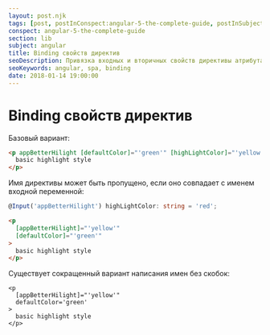 ```yaml
---
layout: post.njk
tags: [post, postInConspect:angular-5-the-complete-guide, postInSubject:angular, postInSection:lib]
conspect: angular-5-the-complete-guide
section: lib
subject: angular
title: Binding свойств директив
seoDescription: Привязка входных и вторичных свойств директивы атрибута в Angular5.
seoKeywords: angular, spa, binding
date: 2018-01-14 19:00:00
---
```

# Binding свойств директив

Базовый вариант:

```html
<p appBetterHilight [defaultColor]="'green'" [highLightColor]="'yellow'">
  basic highlight style
</p>
```

Имя директивы может быть пропущено, если оно совпадает с именем входной переменной:

```typescript
@Input('appBetterHilight') highLightColor: string = 'red';
```

```html
<p 
  [appBetterHilight]="'yellow'" 
  [defaultColor]="'green'"
>
  basic highlight style
</p>
```

Существует сокращенный вариант написания имен без скобок:

```html/2
<p 
  [appBetterHilight]="'yellow'" 
  defaultColor='green'
>
  basic highlight style
</p>
```
